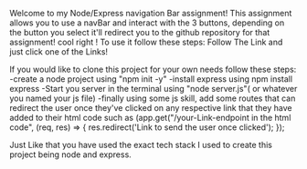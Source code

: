 Welcome to my Node/Express navigation Bar assignment!
This assignment allows you to use a navBar and interact with the 3 buttons, depending on the button you select it'll redirect you to the github repository for that assignment! cool right !
To use it follow these steps:
Follow The Link and just click one of the Links!

  If you would like to clone this project for your own needs follow these steps:
  -create a node project using "npm init -y"
  -install express using npm install express
  -Start you server in the terminal using "node server.js"( or whatever you named your js file)
  -finally using some js skill, add some routes that can redirect the user once they've clicked on any respective link that they have added to their html code such as (app.get("/your-Link-endpoint in the html code", (req, res) => {
  res.redirect('Link to send the user once clicked');
});
  
Just Like that you have used the exact tech stack I used to create this project being node and express.
